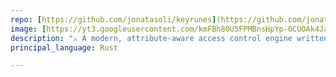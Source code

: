 ```yaml
---
repo: [https://github.com/jonatasoli/keyrunes](https://github.com/jonatasoli/keyrunes)
image: [https://yt3.googleusercontent.com/kmFBh80U5FPMBnsHpYp-0CUOAk4JaSElofqndSkbgXxJwkTRt0BLvbmr0vZ8UERXBwFeuBPqOg=s900-c-k-c0x00ffffff-no-rj](https://yt3.googleusercontent.com/kmFBh80U5FPMBnsHpYp-0CUOAk4JaSElofqndSkbgXxJwkTRt0BLvbmr0vZ8UERXBwFeuBPqOg=s900-c-k-c0x00ffffff-no-rj)
description: "⚔️ A modern, attribute-aware access control engine written in Rust. Supports RBAC, ABAC, ReBAC, PBAC, and fine-grained multi-tenant policies. Built to rival Keycloak's authorization module."
principal_language: Rust

---
```

